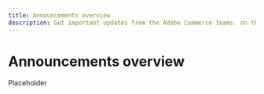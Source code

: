 ```yaml
---
title: Announcements overview
description: Get important updates from the Adobe Commerce teams. on the experience of the Adobe Commerce Support team.
---
```


# Announcements overview

Placeholder
